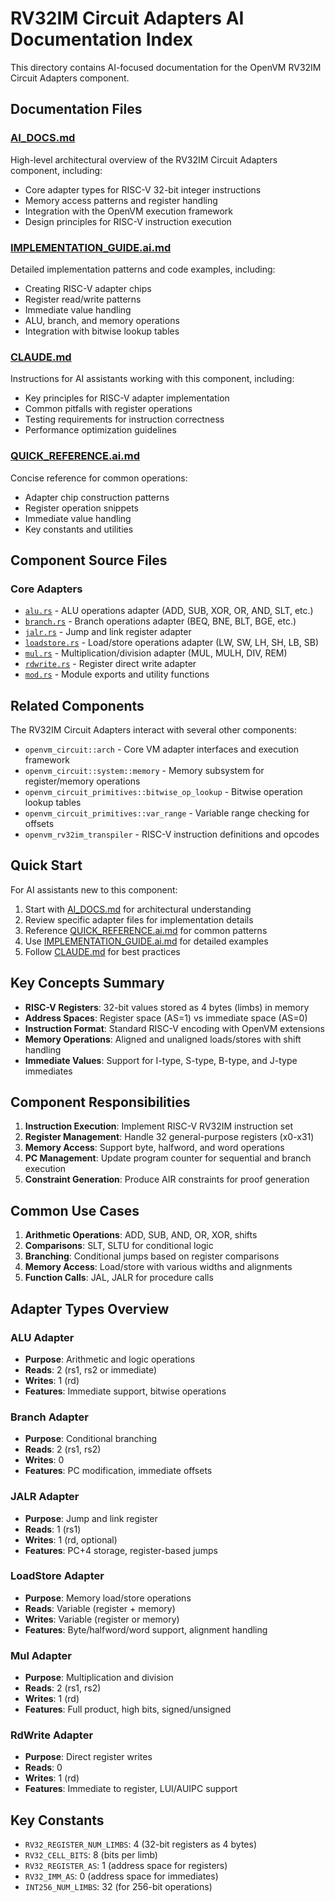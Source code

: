 # RV32IM Circuit Adapters AI Documentation Index

This directory contains AI-focused documentation for the OpenVM RV32IM Circuit Adapters component.

## Documentation Files

### [AI_DOCS.md](./AI_DOCS.md)
High-level architectural overview of the RV32IM Circuit Adapters component, including:
- Core adapter types for RISC-V 32-bit integer instructions
- Memory access patterns and register handling
- Integration with the OpenVM execution framework
- Design principles for RISC-V instruction execution

### [IMPLEMENTATION_GUIDE.ai.md](./IMPLEMENTATION_GUIDE.ai.md)
Detailed implementation patterns and code examples, including:
- Creating RISC-V adapter chips
- Register read/write patterns
- Immediate value handling
- ALU, branch, and memory operations
- Integration with bitwise lookup tables

### [CLAUDE.md](./CLAUDE.md)
Instructions for AI assistants working with this component, including:
- Key principles for RISC-V adapter implementation
- Common pitfalls with register operations
- Testing requirements for instruction correctness
- Performance optimization guidelines

### [QUICK_REFERENCE.ai.md](./QUICK_REFERENCE.ai.md)
Concise reference for common operations:
- Adapter chip construction patterns
- Register operation snippets
- Immediate value handling
- Key constants and utilities

## Component Source Files

### Core Adapters
- [`alu.rs`](./alu.rs) - ALU operations adapter (ADD, SUB, XOR, OR, AND, SLT, etc.)
- [`branch.rs`](./branch.rs) - Branch operations adapter (BEQ, BNE, BLT, BGE, etc.)
- [`jalr.rs`](./jalr.rs) - Jump and link register adapter
- [`loadstore.rs`](./loadstore.rs) - Load/store operations adapter (LW, SW, LH, SH, LB, SB)
- [`mul.rs`](./mul.rs) - Multiplication/division adapter (MUL, MULH, DIV, REM)
- [`rdwrite.rs`](./rdwrite.rs) - Register direct write adapter
- [`mod.rs`](./mod.rs) - Module exports and utility functions

## Related Components

The RV32IM Circuit Adapters interact with several other components:
- `openvm_circuit::arch` - Core VM adapter interfaces and execution framework
- `openvm_circuit::system::memory` - Memory subsystem for register/memory operations
- `openvm_circuit_primitives::bitwise_op_lookup` - Bitwise operation lookup tables
- `openvm_circuit_primitives::var_range` - Variable range checking for offsets
- `openvm_rv32im_transpiler` - RISC-V instruction definitions and opcodes

## Quick Start

For AI assistants new to this component:
1. Start with [AI_DOCS.md](./AI_DOCS.md) for architectural understanding
2. Review specific adapter files for implementation details
3. Reference [QUICK_REFERENCE.ai.md](./QUICK_REFERENCE.ai.md) for common patterns
4. Use [IMPLEMENTATION_GUIDE.ai.md](./IMPLEMENTATION_GUIDE.ai.md) for detailed examples
5. Follow [CLAUDE.md](./CLAUDE.md) for best practices

## Key Concepts Summary

- **RISC-V Registers**: 32-bit values stored as 4 bytes (limbs) in memory
- **Address Spaces**: Register space (AS=1) vs immediate space (AS=0)
- **Instruction Format**: Standard RISC-V encoding with OpenVM extensions
- **Memory Operations**: Aligned and unaligned loads/stores with shift handling
- **Immediate Values**: Support for I-type, S-type, B-type, and J-type immediates

## Component Responsibilities

1. **Instruction Execution**: Implement RISC-V RV32IM instruction set
2. **Register Management**: Handle 32 general-purpose registers (x0-x31)
3. **Memory Access**: Support byte, halfword, and word operations
4. **PC Management**: Update program counter for sequential and branch execution
5. **Constraint Generation**: Produce AIR constraints for proof generation

## Common Use Cases

1. **Arithmetic Operations**: ADD, SUB, AND, OR, XOR, shifts
2. **Comparisons**: SLT, SLTU for conditional logic
3. **Branching**: Conditional jumps based on register comparisons
4. **Memory Access**: Load/store with various widths and alignments
5. **Function Calls**: JAL, JALR for procedure calls

## Adapter Types Overview

### ALU Adapter
- **Purpose**: Arithmetic and logic operations
- **Reads**: 2 (rs1, rs2 or immediate)
- **Writes**: 1 (rd)
- **Features**: Immediate support, bitwise operations

### Branch Adapter  
- **Purpose**: Conditional branching
- **Reads**: 2 (rs1, rs2)
- **Writes**: 0
- **Features**: PC modification, immediate offsets

### JALR Adapter
- **Purpose**: Jump and link register
- **Reads**: 1 (rs1)
- **Writes**: 1 (rd, optional)
- **Features**: PC+4 storage, register-based jumps

### LoadStore Adapter
- **Purpose**: Memory load/store operations
- **Reads**: Variable (register + memory)
- **Writes**: Variable (register or memory)
- **Features**: Byte/halfword/word support, alignment handling

### Mul Adapter
- **Purpose**: Multiplication and division
- **Reads**: 2 (rs1, rs2)
- **Writes**: 1 (rd)
- **Features**: Full product, high bits, signed/unsigned

### RdWrite Adapter
- **Purpose**: Direct register writes
- **Reads**: 0
- **Writes**: 1 (rd)
- **Features**: Immediate to register, LUI/AUIPC support

## Key Constants

- `RV32_REGISTER_NUM_LIMBS`: 4 (32-bit registers as 4 bytes)
- `RV32_CELL_BITS`: 8 (bits per limb)
- `RV32_REGISTER_AS`: 1 (address space for registers)
- `RV32_IMM_AS`: 0 (address space for immediates)
- `INT256_NUM_LIMBS`: 32 (for 256-bit operations)